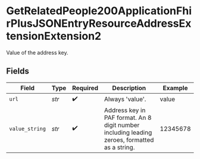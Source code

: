 # GetRelatedPeople200ApplicationFhirPlusJSONEntryResourceAddressExtensionExtension2

Value of the address key.


## Fields

| Field                                                                                         | Type                                                                                          | Required                                                                                      | Description                                                                                   | Example                                                                                       |
| --------------------------------------------------------------------------------------------- | --------------------------------------------------------------------------------------------- | --------------------------------------------------------------------------------------------- | --------------------------------------------------------------------------------------------- | --------------------------------------------------------------------------------------------- |
| `url`                                                                                         | *str*                                                                                         | :heavy_check_mark:                                                                            | Always 'value'.                                                                               | value                                                                                         |
| `value_string`                                                                                | *str*                                                                                         | :heavy_check_mark:                                                                            | Address key in PAF format. An 8 digit number including leading zeroes, formatted as a string. | 12345678                                                                                      |